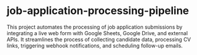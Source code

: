 # job-application-processing-pipeline
This project automates the processing of job application submissions by integrating a live web form with Google Sheets, Google Drive, and external APIs. It streamlines the process of collecting candidate data, processing CV links, triggering webhook notifications, and scheduling follow-up emails.
